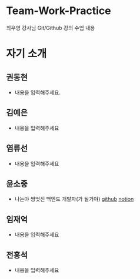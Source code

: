 # Team-Work-Practice
최우영 강사님 Git/Github 강의 수업 내용

# 자기 소개

## 권동현
- 내용을 입력해주세요.

## 김예은
- 내용을 입력해주세요

## 염류선
- 내용을 입력해주세요

## 윤소중
- 나는야 짱멋진 백엔드 개발자(가 될거야)
[github](https://www.github.com/devSojoong)
[notion](https://half-nurse-df7.notion.site/s-Quick-Menu-8e5d758fbcad4acbb1f1e8e28e328d59)

## 임재억
- 내용을 입력해주세요

## 전홍석
- 내용을 입력해주세요
